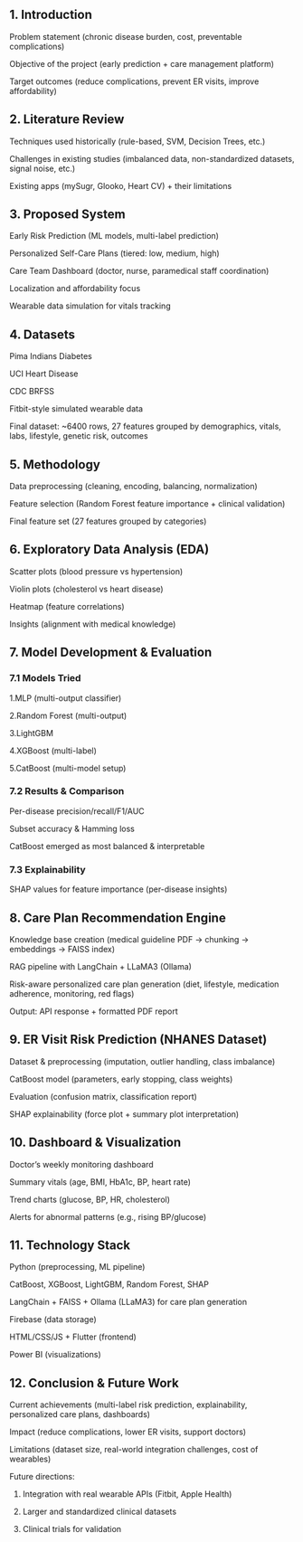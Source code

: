 <h2>1. Introduction</h2>

Problem statement (chronic disease burden, cost, preventable complications)

Objective of the project (early prediction + care management platform)

Target outcomes (reduce complications, prevent ER visits, improve affordability)

<h2>2. Literature Review</h2>

Techniques used historically (rule-based, SVM, Decision Trees, etc.)

Challenges in existing studies (imbalanced data, non-standardized datasets, signal noise, etc.)

Existing apps (mySugr, Glooko, Heart CV) + their limitations

<h2>3. Proposed System</h2>

Early Risk Prediction (ML models, multi-label prediction)

Personalized Self-Care Plans (tiered: low, medium, high)

Care Team Dashboard (doctor, nurse, paramedical staff coordination)

Localization and affordability focus

Wearable data simulation for vitals tracking

<h2>4. Datasets</h2>

Pima Indians Diabetes

UCI Heart Disease

CDC BRFSS

Fitbit-style simulated wearable data

Final dataset: ~6400 rows, 27 features grouped by demographics, vitals, labs, lifestyle, genetic risk, outcomes

<h2>5. Methodology</h2>

Data preprocessing (cleaning, encoding, balancing, normalization)

Feature selection (Random Forest feature importance + clinical validation)

Final feature set (27 features grouped by categories)

<h2>6. Exploratory Data Analysis (EDA)</h2>

Scatter plots (blood pressure vs hypertension)

Violin plots (cholesterol vs heart disease)

Heatmap (feature correlations)

Insights (alignment with medical knowledge)

<h2>7. Model Development & Evaluation</h2>
<h3>7.1 Models Tried</h3>

1.MLP (multi-output classifier)

2.Random Forest (multi-output)

3.LightGBM

4.XGBoost (multi-label)

5.CatBoost (multi-model setup)

<h3>7.2 Results & Comparison</h3>

Per-disease precision/recall/F1/AUC

Subset accuracy & Hamming loss

CatBoost emerged as most balanced & interpretable

<h3>7.3 Explainability</h3>

SHAP values for feature importance (per-disease insights)

<h2>8. Care Plan Recommendation Engine</h2>

Knowledge base creation (medical guideline PDF → chunking → embeddings → FAISS index)

RAG pipeline with LangChain + LLaMA3 (Ollama)

Risk-aware personalized care plan generation (diet, lifestyle, medication adherence, monitoring, red flags)

Output: API response + formatted PDF report

<h2>9. ER Visit Risk Prediction (NHANES Dataset)</h2>

Dataset & preprocessing (imputation, outlier handling, class imbalance)

CatBoost model (parameters, early stopping, class weights)

Evaluation (confusion matrix, classification report)

SHAP explainability (force plot + summary plot interpretation)

<h2>10. Dashboard & Visualization</h2>

Doctor’s weekly monitoring dashboard

Summary vitals (age, BMI, HbA1c, BP, heart rate)

Trend charts (glucose, BP, HR, cholesterol)

Alerts for abnormal patterns (e.g., rising BP/glucose)

<h2>11. Technology Stack</h2>

Python (preprocessing, ML pipeline)

CatBoost, XGBoost, LightGBM, Random Forest, SHAP

LangChain + FAISS + Ollama (LLaMA3) for care plan generation

Firebase (data storage)

HTML/CSS/JS + Flutter (frontend)

Power BI (visualizations)

<h2>12. Conclusion & Future Work</h2>

Current achievements (multi-label risk prediction, explainability, personalized care plans, dashboards)

Impact (reduce complications, lower ER visits, support doctors)

Limitations (dataset size, real-world integration challenges, cost of wearables)

Future directions:

1. Integration with real wearable APIs (Fitbit, Apple Health)

2. Larger and standardized clinical datasets

3. Clinical trials for validation
